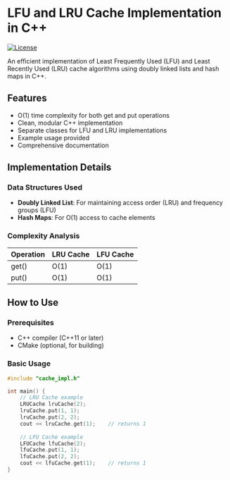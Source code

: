 # LFU and LRU Cache Implementation in C++

[![License](https://img.shields.io/badge/license-MIT-blue.svg)](LICENSE)

An efficient implementation of Least Frequently Used (LFU) and Least Recently Used (LRU) cache algorithms using doubly linked lists and hash maps in C++.

## Features

- O(1) time complexity for both get and put operations
- Clean, modular C++ implementation
- Separate classes for LFU and LRU implementations
- Example usage provided
- Comprehensive documentation

## Implementation Details

### Data Structures Used

- **Doubly Linked List**: For maintaining access order (LRU) and frequency groups (LFU)
- **Hash Maps**: For O(1) access to cache elements

### Complexity Analysis

| Operation | LRU Cache | LFU Cache |
|-----------|-----------|-----------|
| get()     | O(1)      | O(1)      |
| put()     | O(1)      | O(1)      |

## How to Use

### Prerequisites

- C++ compiler (C++11 or later)
- CMake (optional, for building)

### Basic Usage

```cpp
#include "cache_impl.h"

int main() {
    // LRU Cache example
    LRUCache lruCache(2);
    lruCache.put(1, 1);
    lruCache.put(2, 2);
    cout << lruCache.get(1);    // returns 1
    
    // LFU Cache example
    LFUCache lfuCache(2);
    lfuCache.put(1, 1);
    lfuCache.put(2, 2);
    cout << lfuCache.get(1);    // returns 1
}
